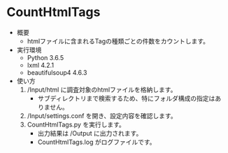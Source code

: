 # CountHtmlTags
* 概要
    * htmlファイルに含まれるTagの種類ごとの件数をカウントします。
* 実行環境
    * Python 3.6.5
    * lxml 4.2.1
    * beautifulsoup4 4.6.3
* 使い方
    1. /Input/html に調査対象のhtmlファイルを格納します。
        * サブディレクトリまで検索するため、特にフォルダ構成の指定はありません。
    2. /Input/settings.conf を開き、設定内容を確認します。
    3. CountHtmlTags.py を実行します。
        * 出力結果は /Output に出力されます。
        * CountHtmlTags.log がログファイルです。
